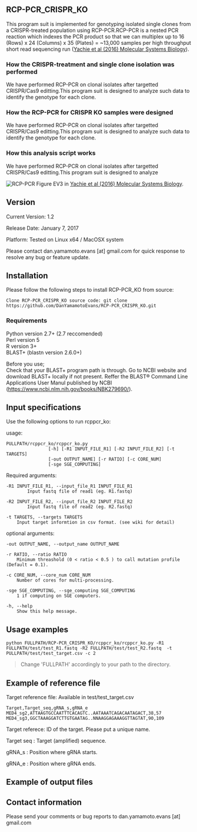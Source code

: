## RCP-PCR_CRISPR_KO
This program suit is implemented for genotyping isolated single clones from a CRISPR-treated population using RCP-PCR.RCP-PCR is a nested PCR reaction which indexes the PCR product so that we can multiplex up to 16 (Rows) x 24 (Columns) x 35 (Plates) = ~13,000 samples per high throughput short read sequencing run ([Yachie et al (2016) Molecular Systems Biology](http://msb.embopress.org/content/12/4/863)). 

### How the CRISPR-treatment and single clone isolation was performed
We have performed RCP-PCR on clonal isolates after targetted CRISPR/Cas9 editting.This program suit is designed to analyze such data to identify the genotype for each clone.  

### How the RCP-PCR for CRISPR KO samples were designed
We have performed RCP-PCR on clonal isolates after targetted CRISPR/Cas9 editting.This program suit is designed to analyze such data to identify the genotype for each clone.  

### How this analysis script works
We have performed RCP-PCR on clonal isolates after targetted CRISPR/Cas9 editting.This program suit is designed to analyze 


![RCP-PCR](https://www.embopress.org/cms/asset/fd513902-3d16-43ea-b723-fd3e602b8f59/msb156660-fig-0003ev-m.jpg)
Figure EV3 in [Yachie et al (2016) Molecular Systems Biology](http://msb.embopress.org/content/12/4/863).


    
   

## Version

Current Version: 1.2

Release Date: January 7, 2017

Platform: Tested on Linux x64 / MacOSX system

Please contact dan.yamamoto.evans [at] gmail.com for quick response to resolve any bug or feature update.

## Installation

Please follow the following steps to install RCP-PCR_KO from source:

    Clone RCP-PCR_CRISPR_KO source code: git clone https://github.com/DanYamamotoEvans/RCP-PCR_CRISPR_KO.git


### Requirements
Python version 2.7+ (2.7 reccomended)   
Perl version 5  
R version 3+   
BLAST+ (blastn version 2.6.0+)  

Before you use;  
Check that your BLAST+ program path is through. Go to NCBI website and download BLAST+ locally if not present. Reffer the BLAST® Command Line Applications User Manul published by NCBI (https://www.ncbi.nlm.nih.gov/books/NBK279690/).  

## Input specifications

Use the following options to run rcppcr_ko:

usage:  


    PULLPATH/rcppcr_ko/rcppcr_ko.py  
                    [-h] [-R1 INPUT_FILE_R1] [-R2 INPUT_FILE_R2] [-t TARGETS]  
                    [-out OUTPUT_NAME] [-r RATIO] [-c CORE_NUM]  
                    [-sge SGE_COMPUTING]    


Required arguments:  

	-R1 INPUT_FILE_R1, --input_file_R1 INPUT_FILE_R1    
			Input fastq file of read1 (eg. R1.fastq)  
    
	-R2 INPUT_FILE_R2, --input_file_R2 INPUT_FILE_R2   
        	Input fastq file of read2 (eg. R2.fastq)  
    
	-t TARGETS, --targets TARGETS   
		Input target informtion in csv format. (see wiki for detail)  
    
optional arguments:  

	-out OUTPUT_NAME, --output_name OUTPUT_NAME   
   
	-r RATIO, --ratio RATIO    
		Minimum threashold (0 < ratio < 0.5 ) to call mutation profile (Default = 0.1).   
      
	-c CORE_NUM, --core_num CORE_NUM   
		Number of cores for multi-processing.  
        
	-sge SGE_COMPUTING, --sge_computing SGE_COMPUTING   
		1 if computing on SGE computers.  
        
	-h, --help    
		Show this help message.  


## Usage examples
    python FULLPATH/RCP-PCR_CRISPR_KO/rcppcr_ko/rcppcr_ko.py -R1 FULLPATH/test/test_R1.fastq -R2 FULLPATH/test/test_R2.fastq  -t PULLPATH/test/test_target.csv -c 2    
>Change 'FULLPATH' accordingly to your path to the directory.


## Example of reference file
Target reference file: Available in test/test_target.csv

    Target,Target_seq,gRNA_s,gRNA_e
    MED4_sg2,ATTAAGTGCCAATTTCACAGTC..AATAAATCAGACAATAGACT,38,57
    MED4_sg3,GGCTAAAGGATCTTGTGAATAG..NNAAGGAGAAAGGTTAGTAT,90,109


Target referece: ID of the target. Please put a unique name.

Target seq     : Target (amplified) sequence. 

gRNA_s         : Position where gRNA starts.

gRNA_e         : Position where gRNA ends.



## Example of output files








## Contact information

Please send your comments or bug reports to dan.yamamoto.evans [at] gmail.com  
